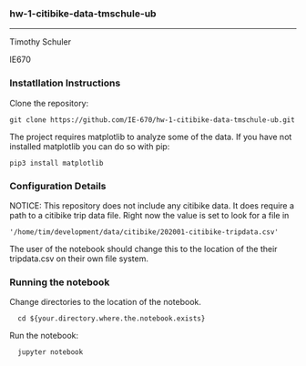 ### hw-1-citibike-data-tmschule-ub
----

Timothy Schuler

IE670

### Instatllation Instructions


Clone the repository:

    git clone https://github.com/IE-670/hw-1-citibike-data-tmschule-ub.git

The project requires matplotlib to analyze some of the data.  If you have not installed matplotlib you can do so with pip:

    pip3 install matplotlib
    
### Configuration Details

NOTICE:  This repository does not include any citibike data.  It does require a path to a citibike trip data file. Right now the value is set to look for a file in 

    '/home/tim/development/data/citibike/202001-citibike-tripdata.csv'
    
The user of the notebook should change this to the location of the their tripdata.csv on their own file system. 

### Running the notebook

Change directories to the location of the notebook.

      cd ${your.directory.where.the.notebook.exists}
      
Run the notebook:

      jupyter notebook
      
